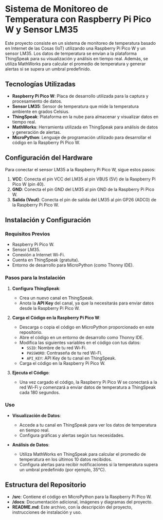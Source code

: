 # Sistema de Monitoreo de Temperatura con Raspberry Pi Pico W y Sensor LM35

Este proyecto consiste en un sistema de monitoreo de temperatura basado en Internet de las Cosas (IoT) utilizando una Raspberry Pi Pico W y un sensor LM35. Los datos de temperatura se envían a la plataforma ThingSpeak para su visualización y análisis en tiempo real. Además, se utiliza MathWorks para calcular el promedio de temperatura y generar alertas si se supera un umbral predefinido.

## Tecnologías Utilizadas
- **Raspberry Pi Pico W**: Placa de desarrollo utilizada para la captura y procesamiento de datos.
- **Sensor LM35**: Sensor de temperatura que mide la temperatura ambiente en grados Celsius.
- **ThingSpeak**: Plataforma en la nube para almacenar y visualizar datos en tiempo real.
- **MathWorks**: Herramienta utilizada en ThingSpeak para análisis de datos y generación de alertas.
- **MicroPython**: Lenguaje de programación utilizado para desarrollar el código en la Raspberry Pi Pico W.

## Configuración del Hardware
Para conectar el sensor LM35 a la Raspberry Pi Pico W, sigue estos pasos:
1. **VCC**: Conecta el pin VCC del LM35 al pin VBUS (5V) de la Raspberry Pi Pico W (pin 40).
2. **GND**: Conecta el pin GND del LM35 al pin GND de la Raspberry Pi Pico W.
3. **Salida (Vout)**: Conecta el pin de salida del LM35 al pin GP26 (ADC0) de la Raspberry Pi Pico W.

## Instalación y Configuración

### Requisitos Previos
- Raspberry Pi Pico W.
- Sensor LM35.
- Conexión a Internet Wi-Fi.
- Cuenta en ThingSpeak (gratuita).
- Entorno de desarrollo para MicroPython (como Thonny IDE).

### Pasos para la Instalación
1. **Configura ThingSpeak**:
   - Crea un nuevo canal en ThingSpeak.
   - Anota la **API Key** del canal, ya que la necesitarás para enviar datos desde la Raspberry Pi Pico W.

2. **Carga el Código en la Raspberry Pi Pico W**:
   - Descarga o copia el código en MicroPython proporcionado en este repositorio.
   - Abre el código en un entorno de desarrollo como Thonny IDE.
   - Modifica las siguientes variables en el código con tus datos:
     - `SSID`: Nombre de tu red Wi-Fi.
     - `PASSWORD`: Contraseña de tu red Wi-Fi.
     - `API_KEY`: API Key de tu canal en ThingSpeak.
   - Carga el código en la Raspberry Pi Pico W.

3. **Ejecuta el Código**:
   - Una vez cargado el código, la Raspberry Pi Pico W se conectará a la red Wi-Fi y comenzará a enviar datos de temperatura a ThingSpeak cada 180 segundos.

### Uso
- **Visualización de Datos**:
  - Accede a tu canal en ThingSpeak para ver los datos de temperatura en tiempo real.
  - Configura gráficas y alertas según tus necesidades.

- **Análisis de Datos**:
  - Utiliza MathWorks en ThingSpeak para calcular el promedio de temperatura en los últimos 10 datos recibidos.
  - Configura alertas para recibir notificaciones si la temperatura supera un umbral predefinido (por ejemplo, 35°C).

## Estructura del Repositorio
- **/src**: Contiene el código en MicroPython para la Raspberry Pi Pico W.
- **/docs**: Documentación adicional, imágenes y diagramas del proyecto.
- **README.md**: Este archivo, con la descripción del proyecto, instrucciones de instalación y uso.

